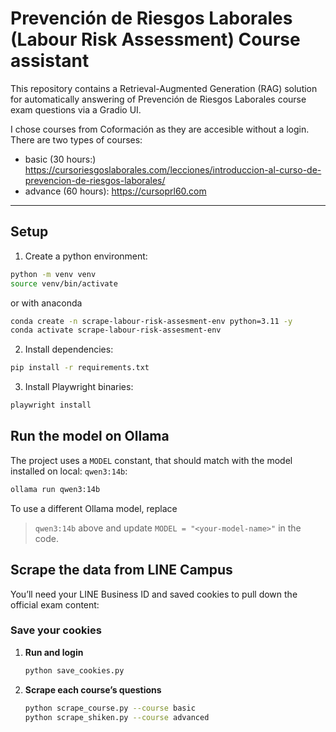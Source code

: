# Prevención de Riesgos Laborales (Labour Risk Assessment) Course assistant

This repository contains a Retrieval-Augmented Generation (RAG) solution for automatically answering of Prevención de Riesgos Laborales course exam questions via a Gradio UI.

I chose courses from Coformación as they are accesible without a login. There are two types of courses:
- basic (30 hours:) https://cursoriesgoslaborales.com/lecciones/introduccion-al-curso-de-prevencion-de-riesgos-laborales/
- advance (60 hours): https://cursoprl60.com

---

## Setup

1. Create a python environment:
```bash
python -m venv venv
source venv/bin/activate
```
or with anaconda
```bash
conda create -n scrape-labour-risk-assesment-env python=3.11 -y
conda activate scrape-labour-risk-assesment-env
```
2. Install dependencies:
```bash
pip install -r requirements.txt
```
3. Install Playwright binaries:
```bash
playwright install
```

## Run the model on Ollama
The project uses a `MODEL` constant, that should match with the model installed on local: `qwen3:14b`:
```bash
ollama run qwen3:14b
```
To use a different Ollama model, replace
> `qwen3:14b` above and update 
> `MODEL = "<your-model-name>"` in the code.

## Scrape the data from LINE Campus

You’ll need your LINE Business ID and saved cookies to pull down the official exam content:

### Save your cookies
1. **Run and login**
    ```bash
    python save_cookies.py 
    ```

2. **Scrape each course’s questions**
    ```bash
    python scrape_course.py --course basic
    python scrape_shiken.py --course advanced
    ```